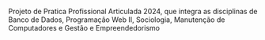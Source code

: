 Projeto de Pratica Profissional Articulada 2024, que integra as disciplinas de Banco de Dados, Programação Web II, Sociologia, Manutenção de Computadores e Gestão e Empreendedorismo
